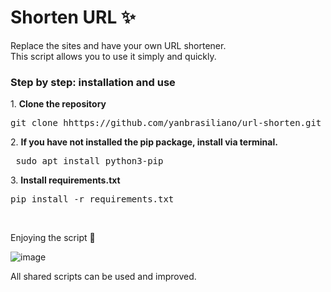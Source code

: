 <h1> Shorten URL ✨ </h1>

<p>Replace the sites and have your own URL shortener.<br> This script allows you to use it simply and quickly.</p>
<h3>Step by step: installation and use</h3>
<p>1. <strong>Clone the repository</strong><br>
 <pre>git clone hhttps://github.com/yanbrasiliano/url-shorten.git </pre></p>
<p>2. <strong>If you have not installed the pip package, install via terminal.</strong><br>
<pre> sudo apt install python3-pip </pre></p>
<p>3. <strong>Install requirements.txt</strong> <br>
<pre>pip install -r requirements.txt</pre></p></p>
<br>
<p>Enjoying the script 🏁</p>

<div>
 
![image](https://user-images.githubusercontent.com/72168914/110226025-f5a9bc00-7ec9-11eb-9f28-0ccf80915a80.png) 

</div
<div align="center">
<footer>All shared scripts can be used and improved.</footer>
</div>
</div>
